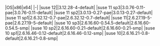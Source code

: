 |OS|x86|x64|
|-|
|suse 12||3.12.28-4-default|
|suse 11 sp3|3.0.76-0.11-pae|3.0.76-0.11-default|
|suse 11 sp2|3.0.13-0.27-pae|3.0.13-0.27-default|
|suse 11 sp1|2.6.32.12-0.7-pae|2.6.32.12-0.7-default|
|suse 11|2.6.27.19-5-pae|2.6.27.19-5-default|
|suse 10 sp3|2.6.16.60-0.54.5-default|2.6.16.60-0.54.5-smp|
|suse 10 sp2|2.6.16.60-0.21-default|2.6.16.60-0.21-smp|
|suse 10 sp1|2.6.16.46-0.12-default|2.6.16.46-0.12-smp|
|suse 10|2.6.16.21-0.8-default|2.6.16.21-0.8-smp|
